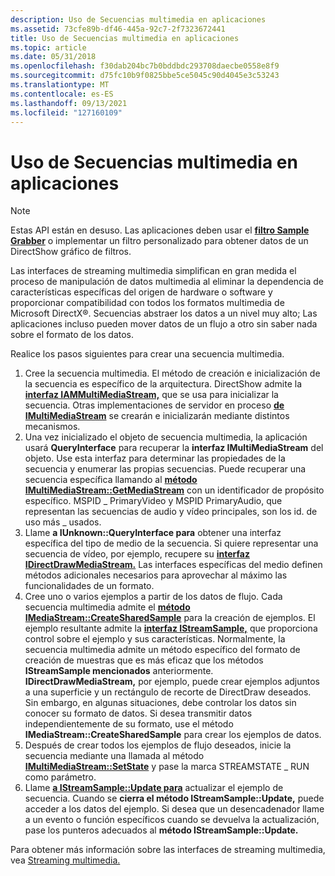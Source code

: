 ```yaml
---
description: Uso de Secuencias multimedia en aplicaciones
ms.assetid: 73cfe89b-df46-445a-92c7-2f7323672441
title: Uso de Secuencias multimedia en aplicaciones
ms.topic: article
ms.date: 05/31/2018
ms.openlocfilehash: f30dab204bc7b0bddbdc293708daecbe0558e8f9
ms.sourcegitcommit: d75fc10b9f0825bbe5ce5045c90d4045e3c53243
ms.translationtype: MT
ms.contentlocale: es-ES
ms.lasthandoff: 09/13/2021
ms.locfileid: "127160109"
---
```

# <a name="using-multimedia-streams-in-applications"></a>Uso de Secuencias multimedia en aplicaciones

> [!Note]  
> Estas API están en desuso. Las aplicaciones deben usar el [**filtro Sample Grabber**](sample-grabber-filter.md) o implementar un filtro personalizado para obtener datos de un DirectShow gráfico de filtros.

 

Las interfaces de streaming multimedia simplifican en gran medida el proceso de manipulación de datos multimedia al eliminar la dependencia de características específicas del origen de hardware o software y proporcionar compatibilidad con todos los formatos multimedia de Microsoft DirectX®. Secuencias abstraer los datos a un nivel muy alto; Las aplicaciones incluso pueden mover datos de un flujo a otro sin saber nada sobre el formato de los datos.

Realice los pasos siguientes para crear una secuencia multimedia.

1.  Cree la secuencia multimedia. El método de creación e inicialización de la secuencia es específico de la arquitectura. DirectShow admite la [**interfaz IAMMultiMediaStream,**](/previous-versions/windows/desktop/api/amstream/nn-amstream-iammultimediastream) que se usa para inicializar la secuencia. Otras implementaciones de servidor en proceso [**de IMultiMediaStream**](/previous-versions/windows/desktop/api/mmstream/nn-mmstream-imultimediastream) se crearán e inicializarán mediante distintos mecanismos.
2.  Una vez inicializado el objeto de secuencia multimedia, la aplicación usará **QueryInterface** para recuperar la **interfaz IMultiMediaStream** del objeto. Use esta interfaz para determinar las propiedades de la secuencia y enumerar las propias secuencias. Puede recuperar una secuencia específica llamando al [**método IMultiMediaStream::GetMediaStream**](/previous-versions/windows/desktop/api/mmstream/nf-mmstream-imultimediastream-getmediastream) con un identificador de propósito específico. MSPID \_ PrimaryVideo y MSPID PrimaryAudio, que representan las secuencias de audio y vídeo principales, son los id. de uso más \_ usados.
3.  Llame **a IUnknown::QueryInterface para** obtener una interfaz específica del tipo de medio de la secuencia. Si quiere representar una secuencia de vídeo, por ejemplo, recupere su [**interfaz IDirectDrawMediaStream.**](/previous-versions/windows/desktop/api/ddstream/nn-ddstream-idirectdrawmediastream) Las interfaces específicas del medio definen métodos adicionales necesarios para aprovechar al máximo las funcionalidades de un formato.
4.  Cree uno o varios ejemplos a partir de los datos de flujo. Cada secuencia multimedia admite el [**método IMediaStream::CreateSharedSample**](/previous-versions/windows/desktop/api/mmstream/nf-mmstream-imediastream-createsharedsample) para la creación de ejemplos. El ejemplo resultante admite la [**interfaz IStreamSample,**](/previous-versions/windows/desktop/api/mmstream/nn-mmstream-istreamsample) que proporciona control sobre el ejemplo y sus características. Normalmente, la secuencia multimedia admite un método específico del formato de creación de muestras que es más eficaz que los métodos **IStreamSample mencionados** anteriormente. **IDirectDrawMediaStream,** por ejemplo, puede crear ejemplos adjuntos a una superficie y un rectángulo de recorte de DirectDraw deseados. Sin embargo, en algunas situaciones, debe controlar los datos sin conocer su formato de datos. Si desea transmitir datos independientemente de su formato, use el método **IMediaStream::CreateSharedSample** para crear los ejemplos de datos.
5.  Después de crear todos los ejemplos de flujo deseados, inicie la secuencia mediante una llamada al método [**IMultiMediaStream::SetState**](/previous-versions/windows/desktop/api/mmstream/nf-mmstream-imultimediastream-setstate) y pase la marca STREAMSTATE \_ RUN como parámetro.
6.  Llame [**a IStreamSample::Update para**](/previous-versions/windows/desktop/api/mmstream/nf-mmstream-istreamsample-update) actualizar el ejemplo de secuencia. Cuando se **cierra el método IStreamSample::Update,** puede acceder a los datos del ejemplo. Si desea que un desencadenador llame a un evento o función específicos cuando se devuelva la actualización, pase los punteros adecuados al **método IStreamSample::Update.**

Para obtener más información sobre las interfaces de streaming multimedia, vea [Streaming multimedia.](multimedia-streaming.md)

 

 



